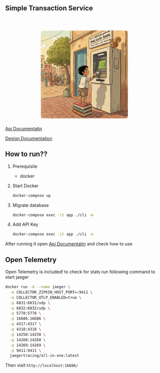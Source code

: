 ## Simple Transaction Service

<br/>
<p align="center">
<img width="300" height="" alt="Image" src="./transaction.png" align="center"/>
</p>

[Api Documentatin](./API-Documentation.md)

[Design Documentation](DESIGN.md)

## How to run??

1. Prerequisite
   - docker

2. Start Docker

   ```bash
   docker-compose up
   ```

3. Migrate database

   ```bash
   docker-compose exec -it app ./cli -m
   ```

4. Add API Key

   ```bash
   docker-compose exec -it app ./cli -a
   ```

After running it open [Api Documentatin](./API-Documentation.md) and check how to use

## Open Telemetry

Open Telemetry is included! to check for stats run following command to start jaeger

```bash
docker run -d --name jaeger \
  -e COLLECTOR_ZIPKIN_HOST_PORT=:9411 \
  -e COLLECTOR_OTLP_ENABLED=true \
  -p 6831:6831/udp \
  -p 6832:6832/udp \
  -p 5778:5778 \
  -p 16686:16686 \
  -p 4317:4317 \
  -p 4318:4318 \
  -p 14250:14250 \
  -p 14268:14268 \
  -p 14269:14269 \
  -p 9411:9411 \
  jaegertracing/all-in-one:latest
```

Then visit `http://localhost:16686/`
